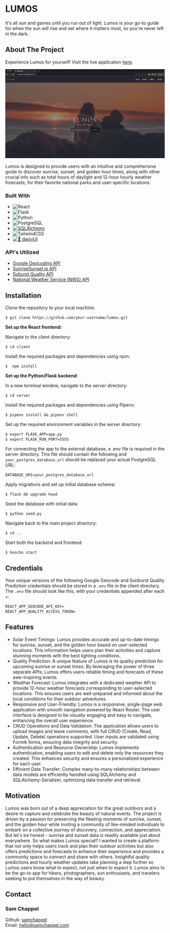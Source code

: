 # LUMOS

It's all sun and games until you run out of light. Lumos is your go-to guide for when the sun will rise and set where it matters most, so you're never left in the dark.

## About The Project
Experience Lumos for yourself! Visit the live application <a href="https://lumos-v1.onrender.com">here</a>.

![home page](https://github.com/samchappel/lumos/blob/main/client/src/assets/lumos_home.png?raw=true)

Lumos is designed to provide users with an intuitive and comprehensive guide to discover sunrise, sunset, and golden hour times, along with other crucial info such as total hours of daylight and 12-hour hourly weather forecasts, for their favorite national parks and user-specific locations.

### Built With

* ![React](https://img.shields.io/badge/react-%2320232a.svg?style=for-the-badge&logo=react&logoColor=%2361DAFB) 
* ![Flask](https://img.shields.io/badge/flask-%23000.svg?style=for-the-badge&logo=flask&logoColor=white)
* ![Python](https://img.shields.io/badge/python-3670A0?style=for-the-badge&logo=python&logoColor=ffdd54) 
* ![PostgreSQL](https://img.shields.io/badge/PostgreSQL-%23336791.svg?style=for-the-badge&logo=postgresql&logoColor=white)
* [![SQLAlchemy][SQLAlchemy.com]][SQLalchemy-url]
* ![TailwindCSS](https://img.shields.io/badge/TailwindCSS-%2338B2AC.svg?style=for-the-badge&logo=tailwind-css&logoColor=white) 
* [![🌼 daisyUI][daisyUI.com]][daisyUI-url]

### API's Utilized
* [Google Geocoding API](https://developers.google.com/maps/documentation/geocoding/overview)
* [SunriseSunset.io API](https://sunrisesunset.io/api/)
* [Suburst Quality API](https://sunsetwx.com/sunburst/)
* [National Weather Service (NWS) API](https://www.weather.gov/documentation/services-web-api)

## Installation

Clone the repository to your local machine:
```
$ git clone https://github.com/your-username/lumos.git
  ```

**Set up the React frontend:**

Navigate to the client directory:
```
$ cd client
  ```

Install the required packages and dependencies using npm:
```
$  npm install
  ```
  
**Set up the Python/Flask backend:**

In a new terminal window, navigate to the server directory:
```
$ cd server
  ```
  
Install the required packages and dependencies using Pipenv:
```
$ pipenv install && pipenv shell
  ```
  
Set up the required environment variables in the server directory:
```
$ export FLASK_APP=app.py
$ export FLASK_RUN_PORT=5555
  ```

For connecting the app to the external database, a .env file is required in the server directory. This file should contain the following and `your_postgres_database_url` should be replaced your actual PostgreSQL URL:
```
DATABASE_URI=your_postgres_database_url
  ```
  
Apply migrations and set up initial database schema:
```
$ flask db upgrade head
  ```

Seed the database with initial data:
```
$ python seed.py
  ```

Navigate back to the main project directory:
```
$ cd ..
  ```

Start both the backend and frontend:
```
$ honcho start
  ```

## Credentials

Your unique versions of the following Google Geocode and Sunburst Quality Prediction credentials should be stored in a ```.env``` file in the client directory. The ```.env``` file should look like this, with your credentials appended after each ```=```:

```
REACT_APP_GEOCODE_API_KEY=
REACT_APP_QUALITY_ACCESS_TOKEN=
```

## Features

- Solar Event Timings: Lumos provides accurate and up-to-date timings for sunrise, sunset, and the golden hour based on user-selected locations. This information helps users plan their activities and capture stunning moments with the best lighting conditions.
- Quality Prediction: A unique feature of Lumos is its quality prediction for upcoming sunrise or sunset times. By leveraging the power of three separate APIs, Lumos offers users reliable timing and forecasts of these awe-inspiring events.
- Weather Forecast: Lumos integrates with a dedicated weather API to provide 12-hour weather forecasts corresponding to user-selected locations. This ensures users are well-prepared and informed about the local conditions for their outdoor adventures.
- Responsive and User-Friendly: Lumos is a responsive, single-page web application with smooth navigation powered by React Router. The user interface is designed to be visually engaging and easy to navigate, enhancing the overall user experience.
- CRUD Operations and Data Validation: The application allows users to upload images and leave comments, with full CRUD (Create, Read, Update, Delete) operations supported. User inputs are validated using Formik forms, ensuring data integrity and security.
- Authentication and Resource Ownership: Lumos implements authentication, enabling users to edit and delete only the resources they created. This enhances security and ensures a personalized experience for each user.
- Efficient Data Transfer: Complex many-to-many relationships between data models are efficiently handled using SQLAlchemy and SQLAlchemy-Serializer, optimizing data transfer and retrieval.

## Motivation

Lumos was born out of a deep appreciation for the great outdoors and a desire to capture and celebrate the beauty of natural events. The project is driven by a passion for preserving the fleeting moments of sunrise, sunset, and the golden hour while inviting a community of like-minded individuals to embark on a collective journey of discovery, connection, and appreciation. But let's be honest - sunrise and sunset data is readily available just about everywhere. So what makes Lumos special? I wanted to create a platform that not only helps users track and plan their outdoor activities but also offers predictions and forecasts to enhance their experience and provides a community space to connect and share with others. Insightful quality predictions and hourly weather updates take planning a step further so Lumos users know what to expect, not just when to expect it. Lumos aims to be the go-to app for hikers, photographers, sun enthusiasts, and travelers seeking to put themselves in the way of beauty.


## Contact
  
### Sam Chappel
Github: <a href="https://github.com/samchappel">samchappel</a><br>
Email: <a href="mailto:hello@samchappel.com">hello@samchappel.com</a>

<!-- MARKDOWN LINKS & IMAGES -->
<!-- https://www.markdownguide.org/basic-syntax/#reference-style-links -->
[SQLAlchemy.com]: https://img.shields.io/badge/-SQLAlchemy-black?style=for-the-badge&logo=serverfault
[SQLalchemy-url]: https://www.sqlalchemy.org/
[daisyUI.com]: https://img.shields.io/badge/-🌼%20daisyUI-19d1a5?style=for-the-badge
[daisyUI-url]: https://daisyui.com/
